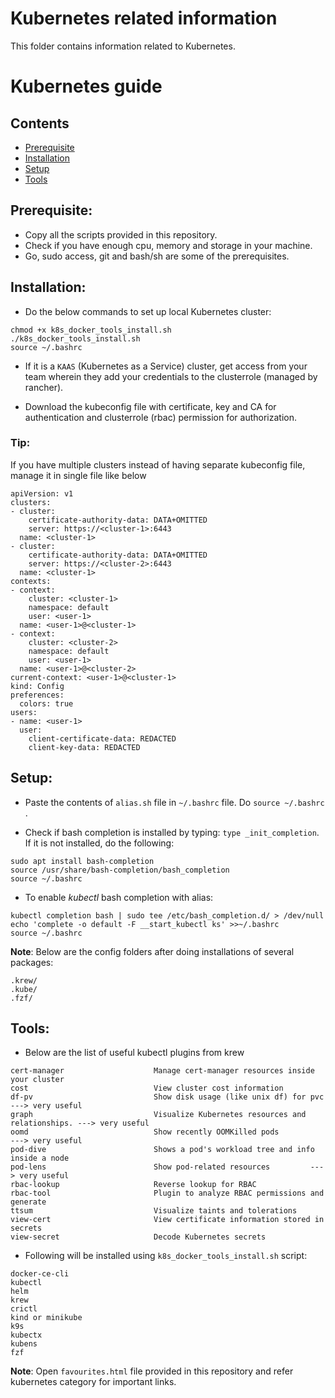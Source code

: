 # Kubernetes related information

This folder contains information related to Kubernetes.


Kubernetes guide
=================

## Contents
- [Prerequisite](#prerequisite)
- [Installation](#installation)
- [Setup](#setup)
- [Tools](#tools)


## Prerequisite:

- Copy all the scripts provided in this repository. 
- Check if you have enough cpu, memory and storage in your machine.
- Go, sudo access, git and bash/sh are some of the prerequisites.

## Installation:

- Do the below commands to set up local Kubernetes cluster:

```
chmod +x k8s_docker_tools_install.sh
./k8s_docker_tools_install.sh
source ~/.bashrc

```

- If it is a `KAAS` (Kubernetes as a Service) cluster, get access from your team wherein they add your credentials to the clusterrole (managed by rancher).

- Download the kubeconfig file with certificate, key and CA for authentication and clusterrole (rbac) permission for authorization.

### Tip:

If you have multiple clusters instead of having separate kubeconfig file, manage it in single file like below

```
apiVersion: v1
clusters:
- cluster:
    certificate-authority-data: DATA+OMITTED
    server: https://<cluster-1>:6443
  name: <cluster-1>
- cluster:
    certificate-authority-data: DATA+OMITTED
    server: https://<cluster-2>:6443
  name: <cluster-1>
contexts:
- context:
    cluster: <cluster-1>
    namespace: default
    user: <user-1>
  name: <user-1>@<cluster-1>
- context:
    cluster: <cluster-2>
    namespace: default
    user: <user-1>
  name: <user-1>@<cluster-2>
current-context: <user-1>@<cluster-1>
kind: Config
preferences:
  colors: true
users:
- name: <user-1>
  user:
    client-certificate-data: REDACTED
    client-key-data: REDACTED
```

## Setup:

- Paste the contents of `alias.sh` file in `~/.bashrc` file. Do `source ~/.bashrc` .

- Check if bash completion is installed by typing: `type _init_completion`. If it is not installed, do the following:

```
sudo apt install bash-completion
source /usr/share/bash-completion/bash_completion
source ~/.bashrc
```

- To enable *kubectl* bash completion with alias:

```
kubectl completion bash | sudo tee /etc/bash_completion.d/ > /dev/null
echo 'complete -o default -F __start_kubectl ks' >>~/.bashrc
source ~/.bashrc

```

**Note**: Below are the config folders after doing installations of several packages:

```
.krew/
.kube/
.fzf/
```

## Tools:

- Below are the list of useful kubectl plugins from krew

```
cert-manager                    Manage cert-manager resources inside your cluster
cost                            View cluster cost information
df-pv                           Show disk usage (like unix df) for pvc   ---> very useful 
graph                           Visualize Kubernetes resources and relationships. ---> very useful
oomd                            Show recently OOMKilled pods           ---> very useful 
pod-dive                        Shows a pod's workload tree and info inside a node       
pod-lens                        Show pod-related resources         ---> very useful             
rbac-lookup                     Reverse lookup for RBAC                             
rbac-tool                       Plugin to analyze RBAC permissions and generate
ttsum                           Visualize taints and tolerations       
view-cert                       View certificate information stored in secrets      
view-secret                     Decode Kubernetes secrets
```

- Following will be installed using `k8s_docker_tools_install.sh` script:

```
docker-ce-cli
kubectl
helm
krew
crictl
kind or minikube
k9s
kubectx
kubens
fzf
```

**Note**: Open `favourites.html` file provided in this repository and refer kubernetes category for important links.

